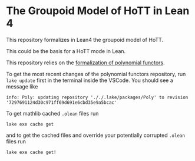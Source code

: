 
# The Groupoid Model of HoTT in Lean 4

This repository formalizes in Lean4 the groupoid model of HoTT.

This could be the basis for a HoTT mode in Lean.

This repository relies on the [formalization of polynomial functors](https://github.com/sinhp/Poly/tree/master).

To get the most recent changes of the polynomial functors repository, run `lake update` first in the terminal inside the VSCode.
You should see a message like

```
info: Poly: updating repository '././.lake/packages/Poly' to revision '7297691124d30c971ff69d691e6cbd35e9a5bcac'
```

To get mathlib cached `.olean` files run

```
lake exe cache get
```


and to get the cached files and override your potentially corrupted `.olean` files run

```
lake exe cache get!
```
